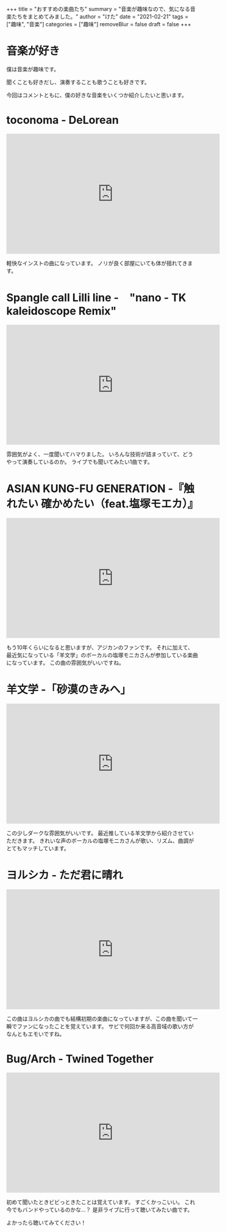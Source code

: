 +++
title = "おすすめの楽曲たち"
summary = "音楽が趣味なので、気になる音楽たちをまとめてみました。"
author = "けた"
date = "2021-02-21"
tags = ["趣味", "音楽"]
categories = ["趣味"]
removeBlur = false
draft = false
+++

# 音楽が好き

僕は音楽が趣味です。


聞くことも好きだし、演奏することも歌うことも好きです。


今回はコメントともに、僕の好きな音楽をいくつか紹介したいと思います。


# toconoma - DeLorean


<iframe width="560" height="315" src="https://www.youtube.com/embed/JNaNSym4cXA" frameborder="0" allow="accelerometer; autoplay; clipboard-write; encrypted-media; gyroscope; picture-in-picture" allowfullscreen></iframe>


軽快なインストの曲になっています。
ノリが良く部屋にいても体が揺れてきます。


# Spangle call Lilli line -　"nano - TK kaleidoscope Remix"


<iframe width="560" height="315" src="https://www.youtube.com/embed/0zUE1E3e7Mg" frameborder="0" allow="accelerometer; autoplay; clipboard-write; encrypted-media; gyroscope; picture-in-picture" allowfullscreen></iframe>


雰囲気がよく、一度聞いてハマりました。
いろんな技術が詰まっていて、どうやって演奏しているのか。
ライブでも聞いてみたい1曲です。


# ASIAN KUNG-FU GENERATION -『触れたい 確かめたい（feat.塩塚モエカ）』


<iframe width="560" height="315" src="https://www.youtube.com/embed/e2697CdDWSM" frameborder="0" allow="accelerometer; autoplay; clipboard-write; encrypted-media; gyroscope; picture-in-picture" allowfullscreen></iframe>


もう10年くらいになると思いますが、アジカンのファンです。
それに加えて、最近気になっている「羊文学」のボーカルの塩塚モニカさんが参加している楽曲になっています。
この曲の雰囲気がいいですね。


# 羊文学 -「砂漠のきみへ」


<iframe width="560" height="315" src="https://www.youtube.com/embed/S8YpTwOqt84" frameborder="0" allow="accelerometer; autoplay; clipboard-write; encrypted-media; gyroscope; picture-in-picture" allowfullscreen></iframe>


この少しダークな雰囲気がいいです。
最近推している羊文学から紹介させていただきます。
きれいな声のボーカルの塩塚モニカさんが歌い、リズム、曲調がとてもマッチしています。


# ヨルシカ - ただ君に晴れ


<iframe width="560" height="315" src="https://www.youtube.com/embed/-VKIqrvVOpo" frameborder="0" allow="accelerometer; autoplay; clipboard-write; encrypted-media; gyroscope; picture-in-picture" allowfullscreen></iframe>


この曲はヨルシカの曲でも結構初期の楽曲になっていますが、この曲を聞いて一瞬でファンになったことを覚えています。
サビで何回か来る高音域の歌い方がなんともエモいですね。


# Bug/Arch - Twined Together


<iframe width="560" height="315" src="https://www.youtube.com/embed/AP9GMiGKf-s" frameborder="0" allow="accelerometer; autoplay; clipboard-write; encrypted-media; gyroscope; picture-in-picture" allowfullscreen></iframe>


初めて聞いたときビビっときたことは覚えています。
すごくかっこいい。
これ今でもバンドやっているのかな...？
是非ライブに行って聴いてみたい曲です。



よかったら聴いてみてください！